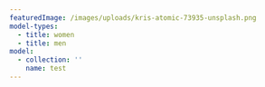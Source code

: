 ```yaml
---
featuredImage: /images/uploads/kris-atomic-73935-unsplash.png
model-types:
  - title: women
  - title: men
model:
  - collection: ''
    name: test
---
```


